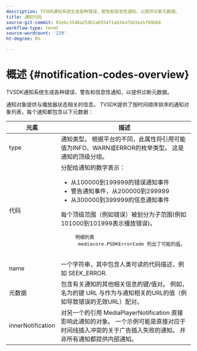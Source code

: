 ```yaml
---
description: TVSDK通知系统生成各种错误、警告和信息性通知，以提供诊断元数据。
title: 通知代码
source-git-commit: 02ebc3548a254b2a6554f1ab34afbb3ea5f09bb8
workflow-type: tm+mt
source-wordcount: '229'
ht-degree: 0%

---
```


# 概述 {#notification-codes-overview}

TVSDK通知系统生成各种错误、警告和信息性通知，以提供诊断元数据。

通知对象提供与播放器状态相关的信息。 TVSDK提供了按时间顺序排序的通知对象列表，每个通知都包含以下元数据：

<table frame="all" colsep="1" rowsep="1" id="table_DBA8CACF02DB4AF2B053E560850B49CE"> 
 <thead> 
  <tr rowsep="1"> 
   <th colname="1" class="entry"> 元素 </th> 
   <th colname="2" class="entry"> 描述 </th> 
  </tr> 
 </thead>
 <tbody> 
  <tr rowsep="1"> 
   <td colname="1"> type </td> 
   <td colname="2"> 通知类型。 根据平台的不同，此属性将引用可能值为INFO、WARN或ERROR的枚举类型。 这是通知的顶级分组。 </td> 
  </tr> 
  <tr rowsep="1"> 
   <td colname="1"> 代码 </td> 
   <td colname="2">分配给通知的数字表示： 
    <ul id="ul_31AB497C6FFA452496DD09B0D78687B9"> 
     <li id="li_53E75022C50246E0982E315D04EFD8B3">从100000到199999的错误通知事件 </li> 
     <li id="li_11AE91D1325E4F718228E662C9C55F9A">警告通知事件，从200000到299999 </li> 
     <li id="li_6D3EA03845294DC2BAD1ACF507639E51">从300000到399999的信息通知事件 </li> 
    </ul> <p>每个顶级范围（例如错误）被划分为子范围(例如101000到101999表示播放错误)。 </p>
    <pre>
     明细列表 
     <span class="codeph"> mediacore.PSDKErrorCode</span> 列出了可能的值。
    </pre> </td> 
  </tr> 
  <tr rowsep="1"> 
   <td colname="1"> name </td> 
   <td colname="2">一个字符串，其中包含人类可读的代码描述，例如 <span class="codeph"> SEEK_ERROR</span>. </td> 
  </tr> 
  <tr rowsep="1"> 
   <td colname="1"> 元数据 </td> 
   <td colname="2">包含有关通知的其他相关信息的键/值对。 例如，名为的键 <span class="codeph"> URL</span> 与作为与通知相关的URL的值（例如导致错误的无效URL）配对。 </td> 
  </tr> 
  <tr rowsep="0"> 
   <td colname="1"> innerNotification </td> 
   <td colname="2">对另一个的引用 <span class="codeph"> MediaPlayerNotification</span> 直接影响此通知的对象。 一个示例可能是直接对应于时间线插入冲突的关于广告插入失败的通知。 并非所有通知都提供内部通知。 </td> 
  </tr> 
 </tbody> 
</table>
